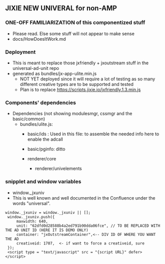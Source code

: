 ## JIXIE NEW UNIVERAL for non-AMP

### ONE-OFF FAMILIARIZATION of this componentized stuff
 - Please read. Else some stuff will not appear to make sense
 - docs/HowDoesItWork.md

### Deployment 
- This is meant to replace those jxfriendly + jxoutstream stuff in the universal-ad-unit repo
- generated as bundles/jx-app-ulite.min.js
    - NOT YET deployed since it will require a lot of testing as so many different creative types are to be supported and tested
    - Plan is to replace https://scripts.jixie.io/jxfriendly.1.3.min.js

### Components' dependencies
* Dependencies (not showing modulesmgr, cssmgr and the basic/common)
   - bundles/ulite.js: 
        - basic/ids : Used in this file: to assemble the needed info here to enable the adcall
        - basic/pginfo: ditto

        - renderer/core  
            - renderer/univelements 
        
### snipplet and window variables
 -  window._jxuniv  
 - This is well known and well documented in the Confluence under the words "universal". 
```
window._jxuniv = window._jxuniv || [];
 window._jxuniv.push({
     maxwidth: 640,
     unit: "62dfd0d28588b4a2ed791b90dda06fce", // TO BE REPLACED WITH THE AD UNIT ID (HERE IT IS DEMO ONLY)
     container: "jxOutstreamContainer",<-- DIV ID OF WHERE YOU WANT THE AD
     creativeid: 1707,  <- if want to force a creativeid, sure
 });
 <script type = "text/javascript" src = "{script URL}" defer> </script> 
 
```
   
